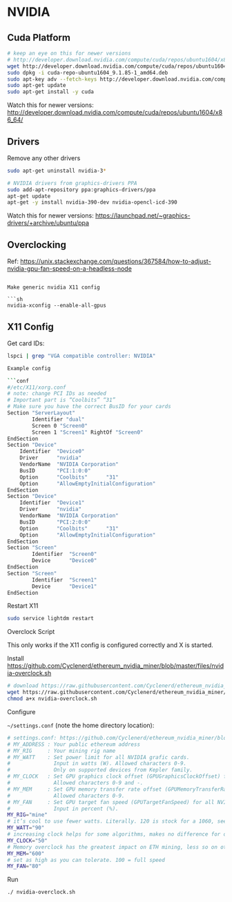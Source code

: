 # NVIDIA

## Cuda Platform

```sh
# keep an eye on this for newer versions
# http://developer.download.nvidia.com/compute/cuda/repos/ubuntu1604/x86_64/
wget http://developer.download.nvidia.com/compute/cuda/repos/ubuntu1604/x86_64/cuda-repo-ubuntu1604_9.1.85-1_amd64.deb
sudo dpkg -i cuda-repo-ubuntu1604_9.1.85-1_amd64.deb
sudo apt-key adv --fetch-keys http://developer.download.nvidia.com/compute/cuda/repos/ubuntu1604/x86_64/7fa2af80.pub
sudo apt-get update
sudo apt-get install -y cuda
```

Watch this for newer versions: http://developer.download.nvidia.com/compute/cuda/repos/ubuntu1604/x86_64/

## Drivers

Remove any other drivers
```sh
sudo apt-get uninstall nvidia-3*
```

```sh
# NVIDIA drivers from graphics-drivers PPA
sudo add-apt-repository ppa:graphics-drivers/ppa
apt-get update
apt-get -y install nvidia-390-dev nvidia-opencl-icd-390
```

Watch this for newer versions: https://launchpad.net/~graphics-drivers/+archive/ubuntu/ppa

## Overclocking

Ref: https://unix.stackexchange.com/questions/367584/how-to-adjust-nvidia-gpu-fan-speed-on-a-headless-node
```

Make generic nvidia X11 config

```sh
nvidia-xconfig --enable-all-gpus
```

## X11 Config

Get card IDs:

```sh
lspci | grep "VGA compatible controller: NVIDIA"

Example config

```conf
#/etc/X11/xorg.conf
# note: change PCI IDs as needed
# Important part is “Coolbits” “31”
# Make sure you have the correct BusID for your cards
Section "ServerLayout"
    	Identifier "dual"
    	Screen 0 "Screen0"
    	Screen 1 "Screen1" RightOf "Screen0"
EndSection
Section "Device"
	Identifier 	"Device0"
	Driver     	"nvidia"
	VendorName 	"NVIDIA Corporation"
	BusID      	"PCI:1:0:0"
	Option     	"Coolbits"   	"31"
	Option     	"AllowEmptyInitialConfiguration"
EndSection
Section "Device"
	Identifier 	"Device1"
	Driver     	"nvidia"
	VendorName 	"NVIDIA Corporation"
	BusID      	"PCI:2:0:0"
	Option     	"Coolbits"   	"31"
	Option     	"AllowEmptyInitialConfiguration"
EndSection
Section "Screen"
    	Identifier 	"Screen0"
    	Device     	"Device0"
EndSection
Section "Screen"
    	Identifier 	"Screen1"
    	Device     	"Device1"
EndSection
```

Restart X11

```sh
sudo service lightdm restart
```


Overclock Script

This only works if the X11 config is configured correctly and X is started.

Install https://github.com/Cyclenerd/ethereum_nvidia_miner/blob/master/files/nvidia-overclock.sh

```sh
# download https://raw.githubusercontent.com/Cyclenerd/ethereum_nvidia_miner/master/files/nvidia-overclock.sh
wget https://raw.githubusercontent.com/Cyclenerd/ethereum_nvidia_miner/f42de74da4144c67a61926b8fb78124a6436db49/files/nvidia-overclock.sh
chmod a+x nvidia-overclock.sh
```
Configure

`~/settings.conf` (note the home directory location):
```sh
# settings.conf: https://github.com/Cyclenerd/ethereum_nvidia_miner/blob/master/files/settings.conf
# MY_ADDRESS : Your public ethereum address
# MY_RIG     : Your mining rig name
# MY_WATT    : Set power limit for all NVIDIA grafic cards.
#              Input in watts (W). Allowed characters 0-9.
#              Only on supported devices from Kepler family.
# MY_CLOCK   : Set GPU graphics clock offset (GPUGraphicsClockOffset) for all NVIDIA grafic cards.
#              Allowed characters 0-9 and -.
# MY_MEM     : Set GPU memory transfer rate offset (GPUMemoryTransferRateOffset) for all NVIDIA grafic cards.
#              Allowed characters 0-9.
# MY_FAN     : Set GPU target fan speed (GPUTargetFanSpeed) for all NVIDIA grafic cards.
#              Input in percent (%).
MY_RIG="mine"
# it’s cool to use fewer watts. Literally. 120 is stock for a 1060, see how low you can go without crashing or losing hash rate.
MY_WATT="90"
# increasing clock helps for some algorithms, makes no difference for others.  If it doesn’t help hash rate, you can even go negative. -200 drops clocks by 200 from stock.
MY_CLOCK="50"
# Memory overclock has the greatest impact on ETH mining, less so on other algorithms. 600 usually works, see how high you can go. I have seen 1000 on some cards.
MY_MEM="600"
# set as high as you can tolerate. 100 = full speed
MY_FAN="80"	
```

Run

```sh
./ nvidia-overclock.sh
```
